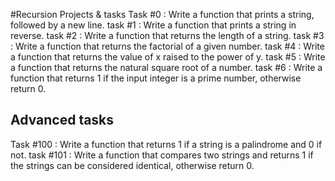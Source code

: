 #Recursion Projects & tasks
Task #0 : Write a function that prints a string, followed by a new line.
task #1 : Write a function that prints a string in reverse.
task #2 : Write a function that returns the length of a string.
task #3 : Write a function that returns the factorial of a given number.
task #4 : Write a function that returns the value of x raised to the power of y.
task #5 : Write a function that returns the natural square root of a number.
task #6 : Write a function that returns 1 if the input integer is a prime number, otherwise return 0.
## Advanced tasks
Task #100 : Write a function that returns 1 if a string is a palindrome and 0 if not.
task #101 : Write a function that compares two strings and returns 1 if the strings can be considered identical, otherwise return 0.
